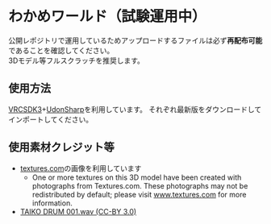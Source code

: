 # わかめワールド（試験運用中）
公開レポジトリで運用しているためアップロードするファイルは必ず**再配布可能**であることを確認してください。  
3Dモデル等フルスクラッチを推奨します。  
## 使用方法
[VRCSDK3](https://vrchat.com/home/download)+[UdonSharp](https://github.com/Merlin-san/UdonSharp)を利用しています。
それぞれ最新版をダウンロードしてインポートしてください。
## 使用素材クレジット等
- [textures.com](https://www.textures.com/)の画像を利用しています
  - One or more textures on this 3D model have been created with photographs from Textures.com. These photographs may not be redistributed by default; please visit www.textures.com for more information.
- [TAIKO DRUM 001.wav (CC-BY 3.0)](https://freesound.org/people/sandyrb/sounds/82712/)
